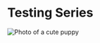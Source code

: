 # Testing Series
![Photo of a cute puppy](https://github.com/user-attachments/assets/4205012e-566b-440c-bf3d-b942eadc151b)
